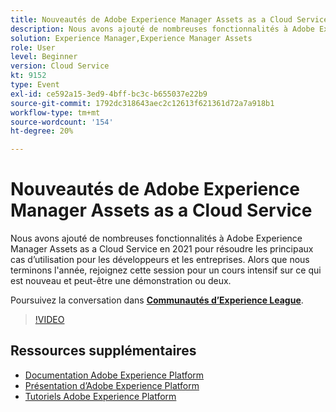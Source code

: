 ```yaml
---
title: Nouveautés de Adobe Experience Manager Assets as a Cloud Service
description: Nous avons ajouté de nombreuses fonctionnalités à Adobe Experience Manager Assets as a Cloud Service en 2021 pour résoudre les principaux cas d’utilisation pour les développeurs et les entreprises. Alors que nous terminons l'année, rejoignez cette session pour un cours intensif sur ce qui est nouveau et peut-être une démonstration ou deux.
solution: Experience Manager,Experience Manager Assets
role: User
level: Beginner
version: Cloud Service
kt: 9152
type: Event
exl-id: ce592a15-3ed9-4bff-bc3c-b655037e22b9
source-git-commit: 1792dc318643aec2c12613f621361d72a7a918b1
workflow-type: tm+mt
source-wordcount: '154'
ht-degree: 20%

---
```


# Nouveautés de Adobe Experience Manager Assets as a Cloud Service

Nous avons ajouté de nombreuses fonctionnalités à Adobe Experience Manager Assets as a Cloud Service en 2021 pour résoudre les principaux cas d’utilisation pour les développeurs et les entreprises. Alors que nous terminons l&#39;année, rejoignez cette session pour un cours intensif sur ce qui est nouveau et peut-être une démonstration ou deux.

Poursuivez la conversation dans **[Communautés d’Experience League](https://adobe.ly/2XSAcg)**.

>[!VIDEO](https://video.tv.adobe.com/v/337574/?quality=12&learn=on&hidetitle=true)

## Ressources supplémentaires

- [Documentation Adobe Experience Platform](https://experienceleague.adobe.com/docs/experience-platform.html?lang=fr)
- [Présentation d’Adobe Experience Platform](https://experienceleague.adobe.com/docs/experience-platform/landing/home.html?lang=fr)
- [Tutoriels Adobe Experience Platform](https://experienceleague.adobe.com/docs/platform-learn/tutorials/overview.html?lang=fr)
